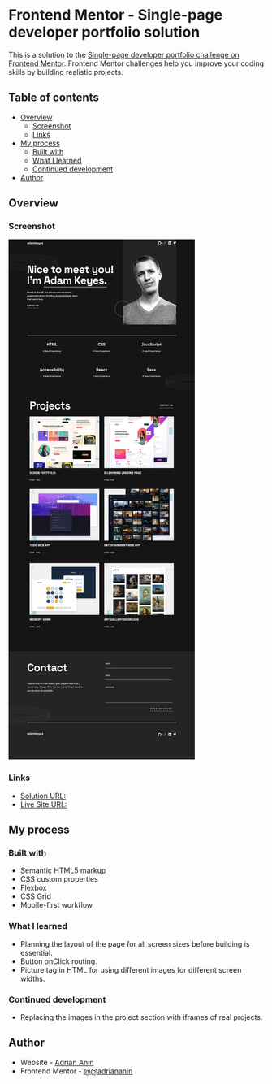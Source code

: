 # Frontend Mentor - Single-page developer portfolio solution

This is a solution to the [Single-page developer portfolio challenge on Frontend Mentor](https://www.frontendmentor.io/challenges/singlepage-developer-portfolio-bBVj2ZPi-x). Frontend Mentor challenges help you improve your coding skills by building realistic projects.

## Table of contents

- [Overview](#overview)
  - [Screenshot](#screenshot)
  - [Links](#links)
- [My process](#my-process)
  - [Built with](#built-with)
  - [What I learned](#what-i-learned)
  - [Continued development](#continued-development)
- [Author](#author)

## Overview

### Screenshot

![](./images/screenshot.png)

### Links

- [Solution URL:](https://your-solution-url.com)
- [Live Site URL:](https://adriananin.github.io/single-page-developer-portfolio/)

## My process

### Built with

- Semantic HTML5 markup
- CSS custom properties
- Flexbox
- CSS Grid
- Mobile-first workflow

### What I learned

- Planning the layout of the page for all screen sizes before building is essential.
- Button onClick routing.
- Picture tag in HTML for using different images for different screen widths.

### Continued development

- Replacing the images in the project section with iframes of real projects.

## Author

- Website - [Adrian Anin](https://adriananin.github.io/anin-blog-odyssey/)
- Frontend Mentor - [@@adriananin](https://www.frontendmentor.io/profile/adriananin)
